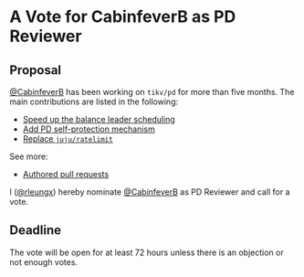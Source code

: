 # A Vote for CabinfeverB as PD Reviewer

## Proposal

[@CabinfeverB](https://github.com/CabinfeverB) has been working on `tikv/pd` for more than five months. The main contributions are listed in the following:

- [Speed up the balance leader scheduling](https://github.com/tikv/pd/issues/4610)
- [Add PD self-protection mechanism](https://github.com/tikv/pd/issues/4480)
- [Replace `juju/ratelimit`](https://github.com/tikv/pd/issues/4206)

See more:
* [Authored pull requests](https://github.com/tikv/pd/pulls?q=+is%3Apr+author%3ACabinfeverB)

I ([@rleungx](https://github.com/rleungx)) hereby nominate [@CabinfeverB](https://github.com/CabinfeverB) as PD Reviewer and call for a vote.

## Deadline

The vote will be open for at least 72 hours unless there is an objection or not enough votes.
